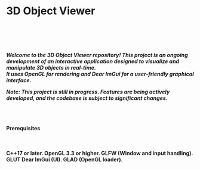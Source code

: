 <h1>3D Object Viewer<h1> <br />

<h5>Welcome to the 3D Object Viewer repository! This project is an ongoing development of an interactive application designed to visualize and manipulate 3D objects in real-time. <br />
It uses OpenGL for rendering and Dear ImGui for a user-friendly graphical interface. <br />

Note: This project is still in progress. Features are being actively developed, and the codebase is subject to significant changes. <h5> <br />

<h4>Prerequisites<h4> <br />

C++17 or later.
OpenGL 3.3 or higher.
GLFW (Window and input handling).
GLUT
Dear ImGui (UI).
GLAD (OpenGL loader).
